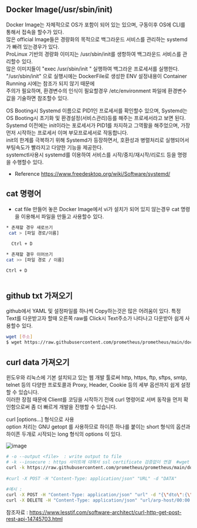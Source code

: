 
## Docker Image(/usr/sbin/init)

Docker Image는 자체적으로 OS가 포함이 되어 있는 있으며, 구동이후 OS에 CLI를 통해서 접속을 할수가 있다.   
많은 official Image들은 경량화의 목적으로 백그라운드 서비스를 관리하는 systemd가 빠려 있는경우가 있다.  
ProLinux 기반의 경량화 이미지는 /usr/sbin/init를 생항하여 백그라운드 서비스를 관리할수 있다.  
많은 이미지들이 "exec /usr/sbin/init " 실행하여 백그라운 프로세서를 실행한다.  
"/usr/sbin/init" 으로 실행시에는 DockerFile로 생성한 ENV 설정내용이 Container Running 시에는 참조가 되지 않기 때문에  
주의가 필요하며, 환경변수의 인식이 필요할경우  /etc/environment 파일에 환경변수값을 기술하면 참조할수 있다.  

OS Booting시 Systemd 이름으로  PID1인 프로세서를 확인할수 있으며, Systemd는 OS Booting시 초기화 및 환경설정(서비스관리)등를 해주는 프로세서라고 보면 된다.  
Systemd 이전에는 init이라는 포로세서가 PID1를 차지하고 그역활을 해주었으며, 가장 먼저 시작하는 프로세서 이며 부모프로세서로 작동합니다.  
init의 한계를 극복하기 위해 Systemd가 등장하면서, 호환성과 병렬처리로 실행되어서 부팅속도가 빨라지고 다양한 기능을 제공한다.  
systemctl사용시 systemd를 이용하여 서비스를 시작/중지/재시작/리로드 등을 명령을 수행할수 있다.  


* Reference 
https://www.freedesktop.org/wiki/Software/systemd/

##  cat 명령어
* cat file
만들어 놓은 Docker Image에서 vi가 설치가 되어 있지 않는경우 cat 명령을 이용해서 파일을 만들고 사용할수 있다.  
```bash
* 존재할 경우 새로쓰기
 cat > [파일 경로/이름]
 
  Ctrl + D

* 존재할 결우 이어쓰기
cat >> [파일 경로 / 이름]

Ctrl + D
 
```

##  github txt 가져오기
github에서 YAML 및 설정파일를 하나씩 Copy하는것은 많은 어려움이 있다.
특정 Text를 다운받고자 할때 오른쪽 raw를 Click시 Text주소가 나타나고 다운받아 쉽게 사용할수 있다.

```bash
wget [주소]
$ wget https://raw.githubusercontent.com/prometheus/prometheus/main/documentation/examples/prometheus-kubernetes.yml
```


## curl data 가져오기
윈도우와 리눅스에 기본 설치되고 있는 웹 개발 툴로써 http, https, ftp, sftps, smtp, telnet 등의 다양한 프로토콜과 Proxy, Header, Cookie 등의 세부 옵션까지 쉽게 설정할 수 있습니다.  
이러한 장점 때문에 Client를 코딩을 시작하기 전에 curl 명령어로 서버 동작을 먼저 확인함으로써 좀 더 빠르게 개발을 진행할 수 있습니다.  

curl [options...] <url> 형식으로 사용  
option 처리는 GNU getopt 를 사용하므로 하이픈 하나를 붙이는 short 형식의 옵션과 하이픈 두개로 시작되는 long 형식의 options 이 있다.  
 
 ![image](https://user-images.githubusercontent.com/39255123/154015212-79b8e45b-eec2-4382-98a0-99e8acc42b44.png)  

 
```bash
# -o --output <file>  : write output to file
# -k --insecure : https 사이트에 대해서 ssl certificate 검증없이 연결  #wget --no-check-certificate와 비슷한 역활을 수행  
curl -k https://raw.githubusercontent.com/prometheus/prometheus/main/documentation/examples/prometheus-kubernetes.yml  --output aaa  
 
#curl -X POST -H "Content-Type: application/json" "URL" -d "DATA"
 
#예시 : 
curl -X POST -H "Content-Type: application/json" "url" -d "{\"dto\":{\"doList\" :[{\"macAddr\":\"00:00:00:00:00:00\",\"ipv4Addr\":\"99.99.99.99\",\"hostType\":\"0\"}]}}"
curl -X DELETE -H "Content-Type: application/json" "url/arp-host/00:00:00:00:00:00?ip=99.99.99.99&type=0&vlan=0"

```
참조자료 :  https://www.lesstif.com/software-architect/curl-http-get-post-rest-api-14745703.html  
 

 
